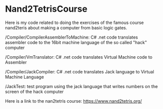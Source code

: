 # Nand2TetrisCourse
Here is my code related to doing the exercises of the famous course nand2teris about making a computer from basic logic gates.

/Compiler/CompilerAssemblerToMachine:
  C# .net code
  translates assembler code to the 16bit machine language of the so called "hack" computer

/Compiler/VmTranslator:
  C# .net code
  translates Virtual Machine code to Assembler 

/Compiler/JackCompiler:
  C# .net code
  translates Jack language to Virtual Machine Language
  
/JackTest:
  test program using the jack language that writes numbers on the screen of the hack computer
  
 Here is a link to the nan2tetris course:
 https://www.nand2tetris.org/

  
